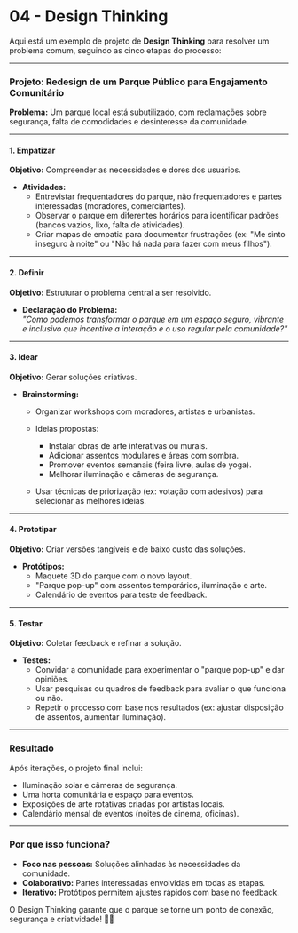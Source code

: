 # 04 - **Design Thinking**

Aqui está um exemplo de projeto de **Design Thinking** para resolver um problema comum, seguindo as cinco etapas do processo:

---

### **Projeto: Redesign de um Parque Público para Engajamento Comunitário**  

**Problema:** Um parque local está subutilizado, com reclamações sobre segurança, falta de comodidades e desinteresse da comunidade.

---

#### **1. Empatizar**  

**Objetivo:** Compreender as necessidades e dores dos usuários.  

- **Atividades:**  
    - Entrevistar frequentadores do parque, não frequentadores e partes interessadas (moradores, comerciantes).  
    - Observar o parque em diferentes horários para identificar padrões (bancos vazios, lixo, falta de atividades).  
    - Criar mapas de empatia para documentar frustrações (ex: "Me sinto inseguro à noite" ou "Não há nada para fazer com meus filhos").  

---

#### **2. Definir**  

**Objetivo:** Estruturar o problema central a ser resolvido.  

- **Declaração do Problema:**  
  *"Como podemos transformar o parque em um espaço seguro, vibrante e inclusivo que incentive a interação e o uso regular pela comunidade?"*  

---

#### **3. Idear**  

**Objetivo:** Gerar soluções criativas.  

- **Brainstorming:**  
    - Organizar workshops com moradores, artistas e urbanistas.  

  - Ideias propostas:  
    - Instalar obras de arte interativas ou murais.  
    - Adicionar assentos modulares e áreas com sombra.  
    - Promover eventos semanais (feira livre, aulas de yoga).  
    - Melhorar iluminação e câmeras de segurança.  
  - Usar técnicas de priorização (ex: votação com adesivos) para selecionar as melhores ideias.  

---

#### **4. Prototipar**  
**Objetivo:** Criar versões tangíveis e de baixo custo das soluções.  
- **Protótipos:**  
    - Maquete 3D do parque com o novo layout.  
    - "Parque pop-up" com assentos temporários, iluminação e arte.  
    - Calendário de eventos para teste de feedback.  

---

#### **5. Testar**  
**Objetivo:** Coletar feedback e refinar a solução.  

- **Testes:**  
    - Convidar a comunidade para experimentar o "parque pop-up" e dar opiniões.  
    - Usar pesquisas ou quadros de feedback para avaliar o que funciona ou não.  
    - Repetir o processo com base nos resultados (ex: ajustar disposição de assentos, aumentar iluminação).  

---

### **Resultado**  
Após iterações, o projeto final inclui:  

- Iluminação solar e câmeras de segurança.  
- Uma horta comunitária e espaço para eventos.  
- Exposições de arte rotativas criadas por artistas locais.  
- Calendário mensal de eventos (noites de cinema, oficinas).  

---

### **Por que isso funciona?**  

- **Foco nas pessoas:** Soluções alinhadas às necessidades da comunidade.  
- **Colaborativo:** Partes interessadas envolvidas em todas as etapas.  
- **Iterativo:** Protótipos permitem ajustes rápidos com base no feedback.  

O Design Thinking garante que o parque se torne um ponto de conexão, segurança e criatividade! 🌳🎨  